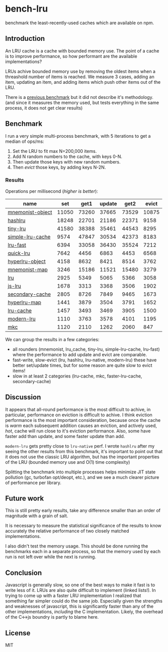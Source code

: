 # bench-lru

benchmark the least-recently-used caches which are available on npm.

## Introduction

An LRU cache is a cache with bounded memory use.
The point of a cache is to improve performance,
so how performant are the available implementations?

LRUs achive bounded memory use by removing the oldest items when a threashold number of items
is reached. We measure 3 cases, adding an item, updating an item, and adding items
which push other items out of the LRU.

There is a [previous benchmark](https://www.npmjs.com/package/bench-cache)
but it did not describe it's methodology. (and since it measures the memory used,
but tests everything in the same process, it does not get clear results)

## Benchmark

I run a very simple multi-process benchmark, with 5 iterations to get a median of ops/ms:

1. Set the LRU to fit max N=200,000 items.
2. Add N random numbers to the cache, with keys 0-N.
3. Then update those keys with new random numbers.
4. Then _evict_ those keys, by adding keys N-2N.

### Results

Operations per millisecond (*higher is better*):


| name                                                           | set   | get1  | update | get2  | evict |
|----------------------------------------------------------------|-------|-------|--------|-------|-------|
| [mnemonist-object](https://www.npmjs.com/package/mnemonist)    | 11050 | 73260 | 37665  | 73529 | 10875 |
| [hashlru](https://npmjs.com/package/hashlru)                   | 18248 | 22701 | 21186  | 22371 | 9158  |
| [tiny-lru](https://npmjs.com/package/tiny-lru)                 | 41580 | 38388 | 35461  | 44543 | 8295  |
| [simple-lru-cache](https://npmjs.com/package/simple-lru-cache) | 9574  | 47847 | 30534  | 42373 | 8183  |
| [lru-fast](https://npmjs.com/package/lru-fast)                 | 6394  | 33058 | 36430  | 35524 | 7212  |
| [quick-lru](https://npmjs.com/package/quick-lru)               | 7642  | 4456  | 6863   | 4453  | 6568  |
| [hyperlru-object](https://npmjs.com/package/hyperlru-object)   | 4158  | 8632  | 8421   | 8514  | 3762  |
| [mnemonist-map](https://www.npmjs.com/package/mnemonist)       | 3246  | 15186 | 11521  | 15480 | 3279  |
| [lru](https://www.npmjs.com/package/lru)                       | 2925  | 5349  | 5065   | 5366  | 3058  |
| [js-lru](https://www.npmjs.com/package/js-lru)                 | 1678  | 3313  | 3368   | 3506  | 1902  |
| [secondary-cache](https://npmjs.com/package/secondary-cache)   | 2805  | 8726  | 7849   | 9465  | 1673  |
| [hyperlru-map](https://npmjs.com/package/hyperlru-map)         | 1441  | 3879  | 3504   | 3791  | 1652  |
| [lru-cache](https://npmjs.com/package/lru-cache)               | 1457  | 3493  | 3469   | 3905  | 1500  |
| [modern-lru](https://npmjs.com/package/modern-lru)             | 1110  | 3763  | 3578   | 4101  | 1195  |
| [mkc](https://npmjs.com/packacge/package/mkc)                  | 1120  | 2110  | 1262   | 2060  | 847   |


We can group the results in a few categories:

* all rounders (mnemonist, lru_cache, tiny-lru, simple-lru-cache, lru-fast) where the performance to add update and evict are comparable.
* fast-write, slow-evict (lru, hashlru, lru-native, modern-lru) these have better set/update times, but for some reason are quite slow to evict items!
* slow in at least 2 categories (lru-cache, mkc, faster-lru-cache, secondary-cache)

## Discussion

It appears that all-round performance is the most difficult to achive, in particular,
performance on eviction is difficult to achive. I think eviction performance is the most important
consideration, because once the cache is _warm_ each subsequent addition causes an eviction,
and actively used, _hot_, cache will run close to it's eviction performance.
Also, some have faster add than update, and some faster update than add.

`modern-lru` gets pretty close to `lru-native` perf.
I wrote `hashlru` after my seeing the other results from this benchmark, it's important to point
out that it does not use the classic LRU algorithm, but has the important properties of the LRU
(bounded memory use and O(1) time complexity)

Splitting the benchmark into multiple processes helps minimize JIT state pollution (gc, turbofan opt/deopt, etc.), and we see a much clearer picture of performance per library.

## Future work

This is still pretty early results, take any difference smaller than an order of magnitude with a grain of salt.

It is necessary to measure the statistical significance of the results to know accurately the relative performance of two closely matched implementations.

I also didn't test the memory usage. This should be done running the benchmarks each in a separate process, so that the memory used by each run is not left over while the next is running.

## Conclusion

Javascript is generally slow, so one of the best ways to make it fast is to write less of it.
LRUs are also quite difficult to implement (linked lists!). In trying to come up with a faster
LRU implementation I realized that something far simpler could do the same job. Especially
given the strengths and weaknesses of javascript, this is significantly faster than any of the
other implementations, _including_ the C implementation. Likely, the overhead of the C<->js boundry
is partly to blame here.

## License

MIT
